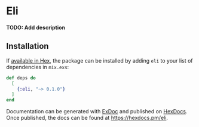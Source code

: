 # Eli

**TODO: Add description**

## Installation

If [available in Hex](https://hex.pm/docs/publish), the package can be installed
by adding `eli` to your list of dependencies in `mix.exs`:

```elixir
def deps do
  [
    {:eli, "~> 0.1.0"}
  ]
end
```

Documentation can be generated with [ExDoc](https://github.com/elixir-lang/ex_doc)
and published on [HexDocs](https://hexdocs.pm). Once published, the docs can
be found at <https://hexdocs.pm/eli>.

